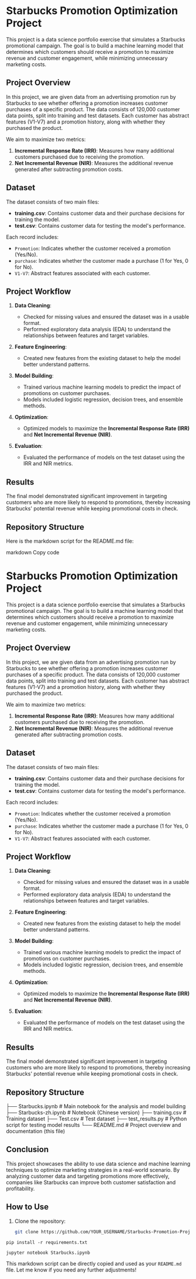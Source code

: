 # Starbucks Promotion Optimization Project

This project is a data science portfolio exercise that simulates a Starbucks promotional campaign. The goal is to build a machine learning model that determines which customers should receive a promotion to maximize revenue and customer engagement, while minimizing unnecessary marketing costs.

## Project Overview

In this project, we are given data from an advertising promotion run by Starbucks to see whether offering a promotion increases customer purchases of a specific product. The data consists of 120,000 customer data points, split into training and test datasets. Each customer has abstract features (V1-V7) and a promotion history, along with whether they purchased the product.

We aim to maximize two metrics:
1. **Incremental Response Rate (IRR)**: Measures how many additional customers purchased due to receiving the promotion.
2. **Net Incremental Revenue (NIR)**: Measures the additional revenue generated after subtracting promotion costs.

## Dataset

The dataset consists of two main files:
- **training.csv**: Contains customer data and their purchase decisions for training the model.
- **test.csv**: Contains customer data for testing the model's performance.

Each record includes:
- `Promotion`: Indicates whether the customer received a promotion (Yes/No).
- `purchase`: Indicates whether the customer made a purchase (1 for Yes, 0 for No).
- `V1-V7`: Abstract features associated with each customer.

## Project Workflow

1. **Data Cleaning**:
    - Checked for missing values and ensured the dataset was in a usable format.
    - Performed exploratory data analysis (EDA) to understand the relationships between features and target variables.

2. **Feature Engineering**:
    - Created new features from the existing dataset to help the model better understand patterns.
  
3. **Model Building**:
    - Trained various machine learning models to predict the impact of promotions on customer purchases.
    - Models included logistic regression, decision trees, and ensemble methods.

4. **Optimization**:
    - Optimized models to maximize the **Incremental Response Rate (IRR)** and **Net Incremental Revenue (NIR)**.
  
5. **Evaluation**:
    - Evaluated the performance of models on the test dataset using the IRR and NIR metrics.

## Results

The final model demonstrated significant improvement in targeting customers who are more likely to respond to promotions, thereby increasing Starbucks' potential revenue while keeping promotional costs in check.

## Repository Structure


Here is the markdown script for the README.md file:

markdown
Copy code
# Starbucks Promotion Optimization Project

This project is a data science portfolio exercise that simulates a Starbucks promotional campaign. The goal is to build a machine learning model that determines which customers should receive a promotion to maximize revenue and customer engagement, while minimizing unnecessary marketing costs.

## Project Overview

In this project, we are given data from an advertising promotion run by Starbucks to see whether offering a promotion increases customer purchases of a specific product. The data consists of 120,000 customer data points, split into training and test datasets. Each customer has abstract features (V1-V7) and a promotion history, along with whether they purchased the product.

We aim to maximize two metrics:
1. **Incremental Response Rate (IRR)**: Measures how many additional customers purchased due to receiving the promotion.
2. **Net Incremental Revenue (NIR)**: Measures the additional revenue generated after subtracting promotion costs.

## Dataset

The dataset consists of two main files:
- **training.csv**: Contains customer data and their purchase decisions for training the model.
- **test.csv**: Contains customer data for testing the model's performance.

Each record includes:
- `Promotion`: Indicates whether the customer received a promotion (Yes/No).
- `purchase`: Indicates whether the customer made a purchase (1 for Yes, 0 for No).
- `V1-V7`: Abstract features associated with each customer.

## Project Workflow

1. **Data Cleaning**:
    - Checked for missing values and ensured the dataset was in a usable format.
    - Performed exploratory data analysis (EDA) to understand the relationships between features and target variables.

2. **Feature Engineering**:
    - Created new features from the existing dataset to help the model better understand patterns.
  
3. **Model Building**:
    - Trained various machine learning models to predict the impact of promotions on customer purchases.
    - Models included logistic regression, decision trees, and ensemble methods.

4. **Optimization**:
    - Optimized models to maximize the **Incremental Response Rate (IRR)** and **Net Incremental Revenue (NIR)**.
  
5. **Evaluation**:
    - Evaluated the performance of models on the test dataset using the IRR and NIR metrics.

## Results

The final model demonstrated significant improvement in targeting customers who are more likely to respond to promotions, thereby increasing Starbucks' potential revenue while keeping promotional costs in check.

## Repository Structure

├── Starbucks.ipynb # Main notebook for the analysis and model building 
├── Starbucks-zh.ipynb # Notebook (Chinese version) 
├── training.csv # Training dataset 
├── Test.csv # Test dataset 
├── test_results.py # Python script for testing model results 
└── README.md # Project overview and documentation (this file)


## Conclusion

This project showcases the ability to use data science and machine learning techniques to optimize marketing strategies in a real-world scenario. By analyzing customer data and targeting promotions more effectively, companies like Starbucks can improve both customer satisfaction and profitability.

## How to Use

1. Clone the repository:
   ```bash
   git clone https://github.com/YOUR_USERNAME/Starbucks-Promotion-Project.git


  ```pip install -r requirements.txt```


  ```jupyter notebook Starbucks.ipynb```


This markdown script can be directly copied and used as your `README.md` file. Let me know if you need any further adjustments!
